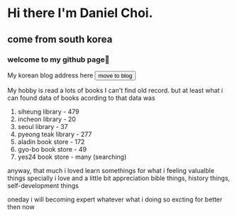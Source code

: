 # Hi there I'm Daniel Choi.
## come from south korea
### welcome to my github page👋


My korean blog address here <a href="https://tutorialing.tistory.com/"><button type="button">move to blog</button></a>

My hobby is read a lots of books
I can't find old record. but at least what i can found data of books
acording to that data was
1. siheung library - 479
2. incheon library - 20
3. seoul library - 37
4. pyeong teak library - 277
5. aladin book store - 172
6. gyo-bo book store - 49
7. yes24 book store - many (searching)

anyway, that much i loved learn somethings for what i feeling valualble things
specially i love and a little bit appreciation bible things, history things, self-development things

oneday i will becoming expert whatever what i doing
so excting for better then now
<!--
**daniel4191/daniel4191** is a ✨ _special_ ✨ repository because its `README.md` (this file) appears on your GitHub profile.

Here are some ideas to get you started:

- 🔭 I’m currently working on ...
- 🌱 I’m currently learning ...
- 👯 I’m looking to collaborate on ...
- 🤔 I’m looking for help with ...
- 💬 Ask me about ...
- 📫 How to reach me: ...
- 😄 Pronouns: ...
- ⚡ Fun fact: ...
-->
